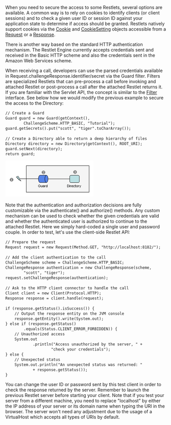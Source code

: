 When you need to secure the access to some Restlets, several options are
available. A common way is to rely on cookies to identify clients (or
client sessions) and to check a given user ID or session ID against your
application state to determine if access should be granted. Restlets
natively support cookies via the
[Cookie](api/org/restlet/data/Cookie.html) and
[CookieSetting](api/org/restlet/data/CookieSetting.html) objects
accessible from a [Request](api/org/restlet/data/Request.html) or a
[Response](api/org/restlet/data/Response.html).

There is another way based on the standard HTTP authentication
mechanism. The Restlet Engine currently accepts credentials sent and
received in the Basic HTTP scheme and also the credentials sent in the
Amazon Web Services scheme.

When receiving a call, developers can use the parsed credentials
available in Request.challengeResponse.identifier/secret via the Guard
filter. Filters are specialized Restlets that can pre-process a call
before invoking and attached Restlet or post-process a call after the
attached Restlet returns it. If you are familiar with the Servlet API,
the concept is similar to the
[Filter](http://docs.oracle.com/javaee/1.4/api/javax/servlet/Filter.html)
interface. See below how we would modify the previous example to secure
the access to the Directory:

<pre class="language-java"><code class="language-java">// Create a Guard
Guard guard = new Guard(getContext(),
        ChallengeScheme.HTTP_BASIC, "Tutorial");
guard.getSecrets().put("scott", "tiger".toCharArray());

// Create a Directory able to return a deep hierarchy of files
Directory directory = new Directory(getContext(), ROOT_URI);
guard.setNext(directory);
return guard;
</code></pre>

![](images/tutorial09.png)

Note that the authentication and authorization decisions are fully
customizable via the authenticate() and authorize() methods. Any custom
mechanism can be used to check whether the given credentials are valid
and whether the authenticated user is authorized to continue to the
attached Restlet. Here we simply hard-coded a single user and password
couple. In order to test, let's use the client-side Restlet API:

<pre class="language-java"><code class="language-java">// Prepare the request
Request request = new Request(Method.GET, "http://localhost:8182/");

// Add the client authentication to the call
ChallengeScheme scheme = ChallengeScheme.HTTP_BASIC;
ChallengeResponse authentication = new ChallengeResponse(scheme,
        "scott", "tiger");
request.setChallengeResponse(authentication);

// Ask to the HTTP client connector to handle the call
Client client = new Client(Protocol.HTTP);
Response response = client.handle(request);

if (response.getStatus().isSuccess()) {
    // Output the response entity on the JVM console
    response.getEntity().write(System.out);
} else if (response.getStatus()
        .equals(Status.CLIENT_ERROR_FORBIDDEN)) {
    // Unauthorized access
    System.out
            .println("Access unauthorized by the server, " +
                    "check your credentials");
} else {
    // Unexpected status
    System.out.println("An unexpected status was returned: "
            + response.getStatus());
}
</code></pre>

You can change the user ID or password sent by this test client in order
to check the response returned by the server. Remember to launch the
previous Restlet server before starting your client. Note that if you
test your server from a different machine, you need to replace
"localhost" by either the IP address of your server or its domain name
when typing the URI in the browser. The server won't need any adjustment
due to the usage of a VirtualHost which accepts all types of URIs by
default.
